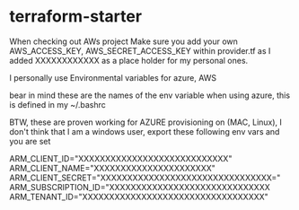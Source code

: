 # terraform-starter

When checking out AWs project
Make sure you add your own AWS_ACCESS_KEY, AWS_SECRET_ACCESS_KEY within provider.tf as I added XXXXXXXXXXXX as a place holder for my personal ones.

I personally use Environmental variables for azure, AWS 


bear in mind these are the names of the env variable when using azure, this is defined in my ~/.bashrc

BTW, these are proven working for AZURE provisioning on (MAC, Linux), I don't think that I am a windows user, export these following  env vars and you are set

 ARM_CLIENT_ID="XXXXXXXXXXXXXXXXXXXXXXXXXXXX"
 ARM_CLIENT_NAME="XXXXXXXXXXXXXXXXXXXXXX"
 ARM_CLIENT_SECRET="XXXXXXXXXXXXXXXXXXXXXXXXXXXXXXXX="
 ARM_SUBSCRIPTION_ID="XXXXXXXXXXXXXXXXXXXXXXXXXXXXXX
 ARM_TENANT_ID="XXXXXXXXXXXXXXXXXXXXXXXXXXXXXXXXXX"

